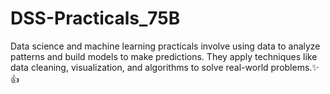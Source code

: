 # DSS-Practicals_75B
Data science and machine learning practicals involve using data to analyze patterns and build models to make predictions. They apply techniques like data cleaning, visualization, and algorithms to solve real-world problems.✨👍
